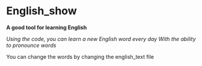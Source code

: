 # English_show
**A good tool for learning English**

*Using the code, you can learn a new English word every day*
*With the ability to pronounce words*

You can change the words by changing the english_text file
